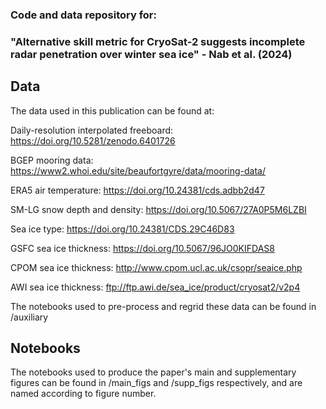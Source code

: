 ### Code and data repository for:

### "Alternative skill metric for CryoSat-2 suggests incomplete radar penetration over winter sea ice" - Nab et al. (2024)

## Data
The data used in this publication can be found at:

Daily-resolution interpolated freeboard: https://doi.org/10.5281/zenodo.6401726

BGEP mooring data: https://www2.whoi.edu/site/beaufortgyre/data/mooring-data/

ERA5 air temperature: https://doi.org/10.24381/cds.adbb2d47

SM-LG snow depth and density: https://doi.org/10.5067/27A0P5M6LZBI

Sea ice type: https://doi.org/10.24381/CDS.29C46D83

GSFC sea ice thickness: https://doi.org/10.5067/96JO0KIFDAS8

CPOM sea ice thickness: http://www.cpom.ucl.ac.uk/csopr/seaice.php

AWI sea ice thickness: ftp://ftp.awi.de/sea_ice/product/cryosat2/v2p4

The notebooks used to pre-process and regrid these data can be found in /auxiliary

## Notebooks

The notebooks used to produce the paper's main and supplementary figures can be found in /main_figs and /supp_figs respectively, and are named according to figure number.
